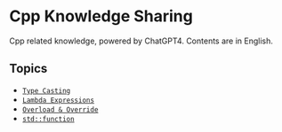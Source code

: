 # Cpp Knowledge Sharing
Cpp related knowledge, powered by ChatGPT4. Contents are in English. 

## Topics

- [`Type Casting`](./docs/cast.md)
- [`Lambda Expressions`](./docs/lambda.md)
- [`Overload & Override`](./docs/overload&ride.md)
- [`std::function`](docs/function.md)

